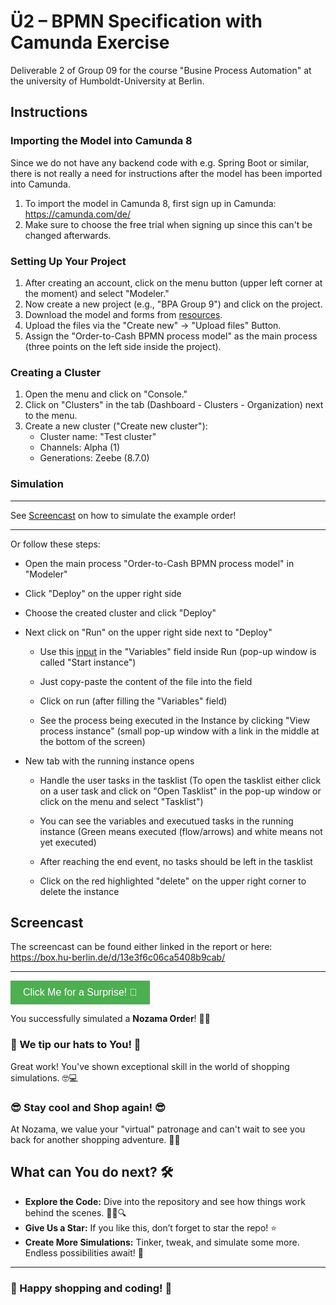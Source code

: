 # Ü2 – BPMN Specification with Camunda Exercise
Deliverable 2 of Group 09 for the course "Busine Process Automation" at the university of Humboldt-University at Berlin.

## **Instructions**

### Importing the Model into Camunda 8

Since we do not have any backend code with e.g. Spring Boot or similar, there is not really a need for instructions after the model has been imported into Camunda.

1. To import the model in Camunda 8, first sign up in Camunda: https://camunda.com/de/
2. Make sure to choose the free trial when signing up since this can't be changed afterwards.


### Setting Up Your Project

1. After creating an account, click on the menu button (upper left corner at the moment) and select "Modeler."
2. Now create a new project (e.g., "BPA Group 9") and click on the project.
3. Download the model and forms from [resources](resources/).
4. Upload the files via the "Create new" -> "Upload files" Button.
5. Assign the "Order-to-Cash BPMN process model" as the main process (three points on the left side inside the project).


### Creating a Cluster

1. Open the menu and click on "Console."
2. Click on "Clusters" in the tab (Dashboard - Clusters - Organization) next to the menu.
3. Create a new cluster ("Create new cluster"):
   - Cluster name: "Test cluster"
   - Channels: Alpha (1)
   - Generations: Zeebe (8.7.0)

### Simulation

* * *

See [Screencast](https://github.com/rexbrutal/camunda-bpa-group09/blob/main/README.md#screencast) on how to simulate the example order!

* * *

Or follow these steps: 

- Open the main process "Order-to-Cash BPMN process model" in "Modeler"

- Click "Deploy" on the upper right side

- Choose the created cluster and click "Deploy"

- Next click on "Run" on the upper right side next to "Deploy"

  - Use this [input](input.json) in the "Variables" field inside Run (pop-up window is called "Start instance")

  - Just copy-paste the content of the file into the field

  - Click on run (after filling the "Variables" field)

  - See the process being executed in the Instance by clicking "View process instance"
    (small pop-up window with a link in the middle at the bottom of the screen)

- New tab with the running instance opens

  - Handle the user tasks in the tasklist (To open the tasklist either click on a user task and click on "Open Tasklist" in the pop-up window or click on the menu and select "Tasklist")
 
  - You can see the variables and executued tasks in the running instance (Green means executed (flow/arrows) and white means not yet executed)
 
  - After reaching the end event, no tasks should be left in the tasklist
 
  - Click on the red highlighted "delete" on the upper right corner to delete the instance

## Screencast

The screencast can be found either linked in the report or here: https://box.hu-berlin.de/d/13e3f6c06ca5408b9cab/

***

<button onclick="document.getElementById('congrats-section').style.display='block'" style="background-color: #4CAF50; color: white; padding: 10px 20px; border: none; cursor: pointer; font-size: 16px;">Click Me for a Surprise! 🎁</button>


<div id="congrats-section" style="display: none; margin-top: 20px;">
   ## **🥳 Congratulations!** 🥳
</div>

You successfully simulated a **Nozama Order**! 🎯💼

### 🤠 We tip our hats to You! 🤠

Great work! You've shown exceptional skill in the world of shopping simulations. 🤓💻

### 😎 Stay cool and Shop again! 😎

At Nozama, we value your "virtual" patronage and can't wait to see you back for another shopping adventure. 🛒✨

## **What can You do next?** 🛠️

- **Explore the Code:** Dive into the repository and see how things work behind the scenes. 🧑‍💻🔍
- **Give Us a Star:** If you like this, don’t forget to star the repo! ⭐
- **Create More Simulations:** Tinker, tweak, and simulate some more. Endless possibilities await! 🚀

---

### 🌟 Happy shopping and coding! 🌟
